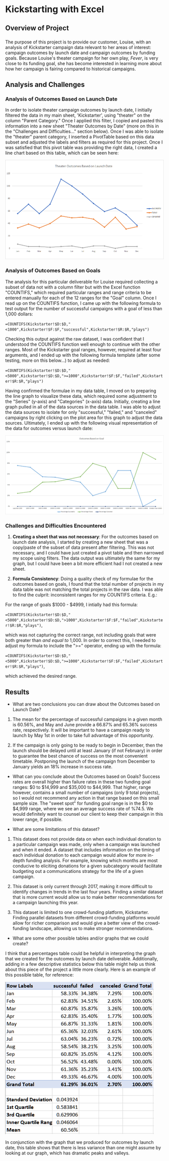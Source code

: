 # Kickstarting with Excel

## Overview of Project

  

### 
  The purpose of this project is to provide our customer, Louise, with an analysis of Kickstarter campaign data relevant to her areas of interest: campaign outcomes by launch date and campaign outcomes by funding goals. Because Louise's theater campaign for her own play, *Fever*, is very close to its funding goal, she has become interested in learning more about how her campaign is fairing compared to historical campaigns. 

## Analysis and Challenges

### Analysis of Outcomes Based on Launch Date

  In order to isolate theater campaign outcomes by launch date, I initially filtered the data in my main sheet, 'Kickstarter', using "theater" on the column "Parent Category." Once I applied this filter, I copied and pasted this information into a new sheet "Theater Outcomes by Date" (more on this in the "Challenges and Difficulties..." section below). Once I was able to isolate the "theater" parent category, I inserted a PivotTable based on this data subset and adjusted the labels and filters as required for this project. Once I was satisfied that this pivot table was providing the right data, I created a line chart based on this table, which can be seen here: 
  
  ![Outcomes versus Launch Date](https://github.com/Tozerh/Kickstarter-Analysis/blob/main/Resources/Theater_Outcomes_vs_Launch.png)

### Analysis of Outcomes Based on Goals
  The analysis for this particular deliverable for Louise required collecting a subset of data not with a column filter but with the Excel function "COUNTIFS," which required particular ranges and range criteria to be entered manually for each of the 12 ranges for the "Goal" column. Once I read up on the COUNTIFS function, I came up with the following formula to test output for the number of successful campaigns with a goal of less than 1,000 dollars: 
  
  `=COUNTIFS(Kickstarter!$D:$D,"<1000",Kickstarter!$F:$F,"successful",Kickstarter!$R:$R,"plays")`
  
  Checking this output against the raw dataset, I was confident that I understood the COUNTIFS function well enough to continue with the other ranges. Most of the Kickstarter goal ranges, however, required at least four arguments, and I ended up with the following formula template (after some testing, more on this below...) to adjust as needed: 

  `=COUNTIFS(Kickstarter!$D:$D,"<5000",Kickstarter!$D:$D,">=1000",Kickstarter!$F:$F,"failed",Kickstarter!$R:$R,"plays")` 

  Having confirmed the formulae in my data table, I moved on to preparing the line graph to visualize these data, which required some adjustment to the "Series" (y-axis) and "Categories" (x-axis) data. Initially, creating a line graph pulled in all of the data sources in the data table. I was able to adjust the data sources to isolate for only "successful," "failed," and "canceled" campaigns by right clicking on the plot area for this graph to adjust the data sources. Ultimately, I ended up with the following visual representation of the data for outcomes versus launch date: 

   ![Outcomes versus Goal](https://github.com/Tozerh/Kickstarter-Analysis/blob/main/Resources/Outcomes_versus_Goals.png) 

### Challenges and Difficulties Encountered

1) **Creating a sheet that was not necessary**:
  For the outcomes based on launch date analysis, I started by creating a new sheet that was a copy/paste of the subset of data present after filtering. This was not necessary, and I could have just created a pivot table and then narrowed my scope using filters. The data output was ultimately the same for my graph, but I could have been a bit more efficient had I not created a new sheet. 

2) **Formula Consistency**: 
  Doing a quality check of my formulae for the outcomes based on goals, I found that the total number of projects in my data table was not matching the total projects in the raw data. I was able to find the culprit: inconsistent ranges for my COUNTIFS criteria. E.g.: 
  
  For the range of goals $1000 - $4999, I intially had this formula: 
  
  `=COUNTIFS(Kickstarter!$D:$D,"<5000",Kickstarter!$D:$D,">1000",Kickstarter!$F:$F,"failed",Kickstarter!$R:$R,"plays")`, 
  
  which was not capturing the correct range, not including goals that were both greater than _and equal to_ 1,000. In order to correct this, I needed to adjust my formula to include the ">=" operator, ending up with the formula: 
  
  `=COUNTIFS(Kickstarter!$D:$D,"<5000",Kickstarter!$D:$D,">=1000",Kickstarter!$F:$F,"failed",Kickstarter!$R:$R,"plays")`, 
   
  which achieved the desired range. 


## Results

- What are two conclusions you can draw about the Outcomes based on Launch Date?

1) The mean for the percentage of successful campaigns in a given month is 60.56%, and May and June provide a 66.87% and 65.36% success rate, respectively. It will be important to have a campaign ready to launch by May 1st in order to take full advantage of this opportunity. 

2) If the campaign is only going to be ready to begin in December, then the launch should be delayed until at least January (if not February) in order to guarantee the best chance of success on the most convenient timetable. Postponing the launch of the campaign from December to January yields an 18% increase in success rate. 

- What can you conclude about the Outcomes based on Goals?
  Success rates are overall higher than failure rates in these two funding goal ranges:  $0 to $14,999 and $35,000 to $44,999. That higher, range however, contains a small number of campaigns (only 9 total projects), so I would not recommend any action in that range based on this small sample size. The "sweet spot" for funding goal range is in the $0 to $4,999 range, where we see an average success rate of %74.5. We would definitely want to counsel our client to keep their campaign in this lower range, if possible. 
  

- What are some limitations of this dataset?

1) This dataset does not provide data on when each individual donation to a particular campaign was made, only when a campaign was launched and when it ended. A dataset that includes information on the timing of each individual donation to each campaign would allow for more in-depth funding analysis. For example, knowing which months are most conducive to eliciting donations for a given subcategory would facilitate budgeting out a communications strategy for the life of a given campaign. 

2) This dataset is only current through 2017, making it more difficult to identify changes in trends in the last four years. Finding a similar dataset that is more current would allow us to make better recommendations for a campaign launching this year. 

3) This dataset is limited to one crowd-funding platform, Kickstarter. Finding parallel datasets from different crowd-funding platforms would allow for richer comparison and would give a better view of the crowd-funding landscape, allowing us to make stronger recommendations. 

- What are some other possible tables and/or graphs that we could create?

I think that a percentages table could be helpful in interpreting the graph that we created for the outcomes by launch date deliverable. Additionally, adding in a few descriptive statistics below this table might help us think about this piece of the project a little more clearly. Here is an example of this possible table, for reference: 

![Percentages Table and Descriptive Stats](https://github.com/Tozerh/Kickstarter-Analysis/blob/main/Percentages.PNG)

In conjunction with the graph that we produced for outcomes by launch date, this table shows that there is less variance than one might assume by looking at our graph, which has dramatic peaks and valleys. 
